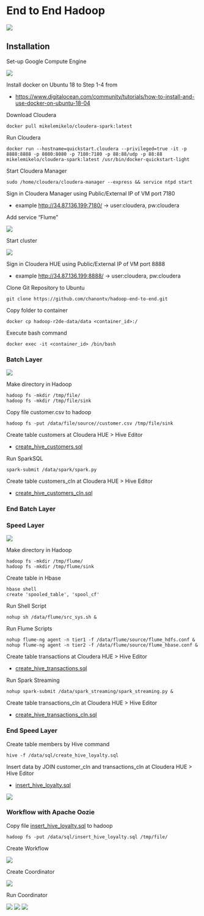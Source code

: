 # End to End Hadoop

<img src="img/design.JPG" />

## Installation

Set-up Google Compute Engine

<img src="img/Set-up Google Compute Engine.JPG" />

Install docker on Ubuntu 18 to Step 1-4 from 

* https://www.digitalocean.com/community/tutorials/how-to-install-and-use-docker-on-ubuntu-18-04

Download Cloudera
```
docker pull mikelemikelo/cloudera-spark:latest 
```

Run Cloudera
```
docker run --hostname=quickstart.cloudera --privileged=true -it -p 8888:8888 -p 8080:8080 -p 7180:7180 -p 88:88/udp -p 88:88 mikelemikelo/cloudera-spark:latest /usr/bin/docker-quickstart-light
```

Start Cloudera Manager
```
sudo /home/cloudera/cloudera-manager --express && service ntpd start 
```

Sign in Cloudera Manager using Public/External IP of VM port 7180

* example http://34.87.136.199:7180/ -> user:cloudera, pw:cloudera

Add service “Flume”

<img src="img/add-flume.JPG" />

Start cluster

<img src="img/start-cluster.JPG" />

Sign in Cloudera HUE using Public/External IP of VM port 8888

* example http://34.87.136.199:8888/ -> user:cloudera, pw:cloudera

Clone Git Repository to Ubuntu
```
git clone https://github.com/chanontv/hadoop-end-to-end.git
```

Copy folder to container
```
docker cp hadoop-r2de-data/data <container_id>:/
```

Execute bash command
```
docker exec -it <container_id> /bin/bash
```

### Batch Layer

<img src="img/batch-layer.JPG" />

Make directory in Hadoop
```
hadoop fs -mkdir /tmp/file/
hadoop fs -mkdir /tmp/file/sink
```

Copy file customer.csv to hadoop
```
hadoop fs -put /data/file/source//customer.csv /tmp/file/sink
```

Create table customers at Cloudera HUE > Hive Editor

* [create_hive_customers.sql](https://github.com/chanontv/hadoop-end-to-end/blob/main/data/sql/create_hive_customers.sql)

Run SparkSQL
```
spark-submit /data/spark/spark.py
```

Create table customers_cln at Cloudera HUE > Hive Editor

* [create_hive_customers_cln.sql](https://github.com/chanontv/hadoop-end-to-end/blob/main/data/sql/create_hive_customers_cln.sql)

### End Batch Layer

### Speed Layer

<img src="img/speed-layer.JPG" />

Make directory in Hadoop
```
hadoop fs -mkdir /tmp/flume/
hadoop fs -mkdir /tmp/flume/sink
```

Create table in Hbase
```
hbase shell
create 'spooled_table', 'spool_cf'
```

Run Shell Script
```
nohup sh /data/flume/src_sys.sh &
```

Run Flume Scripts
```
nohup flume-ng agent -n tier1 -f /data/flume/source/flume_hdfs.conf &
nohup flume-ng agent -n tier2 -f /data/flume/source/flume_hbase.conf &
```

Create table transactions at Cloudera HUE > Hive Editor

* [create_hive_transactions.sql](https://github.com/chanontv/hadoop-end-to-end/blob/main/data/sql/create_hive_transactions.sql)

Run Spark Streaming
```
nohup spark-submit /data/spark_streaming/spark_streaming.py &
```

Create table transactions_cln at Cloudera HUE > Hive Editor

* [create_hive_transactions_cln.sql](https://github.com/chanontv/hadoop-end-to-end/blob/main/data/sql/create_hive_transactions_cln.sql)

### End Speed Layer

Create table members by Hive command
```
hive -f /data/sql/create_hive_loyalty.sql
```

Insert data by JOIN customer_cln and transactions_cln at Cloudera HUE > Hive Editor

* [insert_hive_loyalty.sql](https://github.com/chanontv/hadoop-end-to-end/blob/main/data/sql/insert_hive_loyalty.sql)

<img src="img/loyalty1.JPG" />

### Workflow with Apache Oozie
Copy file [insert_hive_loyalty.sql](https://github.com/chanontv/hadoop-end-to-end/blob/main/data/sql/insert_hive_loyalty.sql) to hadoop 
```
hadoop fs -put /data/sql/insert_hive_loyalty.sql /tmp/file/
```

Create Workflow

<img src="img/oozie-1.JPG" />

Create Coordinator

<img src="img/oozie-2.JPG" />

Run Coordinator

<img src="img/oozie-3.JPG" />

<img src="img/oozie-4.JPG" />

<img src="img/oozie-5.JPG" />


